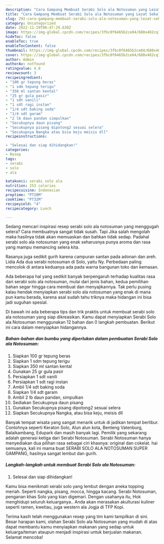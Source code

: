 ```yaml
---
description: "Cara Gampang Membuat Serabi Solo ala Notosuman yang Lezat Sekali}"
title: "Cara Gampang Membuat Serabi Solo ala Notosuman yang Lezat Sekali}"
slug: 292-cara-gampang-membuat-serabi-solo-ala-notosuman-yang-lezat-sekali
category: Uncategorized
date: 2022-11-29T06:47:29.630Z
image: https://img-global.cpcdn.com/recipes/3fbc0f6465b2ce84/680x482cq70/serabi-solo-ala-notosuman-foto-resep-utama.jpg
hideToc: false
enableToc: true
enableTocContent: false
thumbnail: https://img-global.cpcdn.com/recipes/3fbc0f6465b2ce84/680x482cq70/serabi-solo-ala-notosuman-foto-resep-utama.jpg
cover: https://img-global.cpcdn.com/recipes/3fbc0f6465b2ce84/680x482cq70/serabi-solo-ala-notosuman-foto-resep-utama.jpg
author: Admin
authorAv: notfound
ratingvalue: 4.8
reviewcount: 3
recipeingredient:
- "100 gr tepung beras"
- "1 sdm tepung terigu"
- "350 ml santan kental"
- "25 gr gula pasir"
- "1 sdt vanili"
- "1 sdt ragi instan"
- "1/4 sdt baking soda"
- "1/4 sdt garam"
- "2 lb daun pandan simpulkan"
- "Secukupnya daun pisang"
- "Secukupnya pisang dipotong2 sesuai selera"
- "Secukupnya Nangka atau bisa keju meisis dll"
recipeinstructions:

- "Selesai dan siap dihidangkan!"
categories:
- Resep
tags:
- serabi
- solo
- ala

katakunci: serabi solo ala 
nutrition: 253 calories
recipecuisine: Indonesian
preptime: "PT20M"
cooktime: "PT32M"
recipeyield: "4"
recipecategory: Lunch

---
```



Sedang mencari inspirasi resep serabi solo ala notosuman yang menggugah selera? Cara membuatnya sangat tidak susah. Tapi Jika salah mengolah maka hasilnya tidak akan memuaskan dan bahkan tidak sedap. Padahal serabi solo ala notosuman yang enak seharusnya punya aroma dan rasa yang mampu memancing selera kita.


Rasanya juga sedikit gurih karena campuran santan pada adonan dan areh. Lidia Ada dua serabi notosuman di Solo, yaitu Ny. Perbedaan paling mencolok di antara keduanya ada pada warna bangunan toko dan kemasan.

Ada beberapa hal yang sedikit banyak berpengaruh terhadap kualitas rasa dari serabi solo ala notosuman, mulai dari jenis bahan, kedua pemilihan bahan segar hingga cara membuat dan menyajikannya. Tak perlu pusing kalau hendak menyiapkan serabi solo ala notosuman yang enak di mana pun kamu berada, karena asal sudah tahu triknya maka hidangan ini bisa jadi suguhan spesial.


Di bawah ini ada beberapa tips dan trik praktis untuk membuat serabi solo ala notosuman yang siap dikreasikan. Kamu dapat menyiapkan Serabi Solo ala Notosuman menggunakan 12 bahan dan 0 langkah pembuatan. Berikut ini cara dalam menyiapkan hidangannya.

<!--inarticleads1-->

##### Bahan-bahan dan bumbu yang diperlukan dalam pembuatan Serabi Solo ala Notosuman:

1. Siapkan 100 gr tepung beras
1. Siapkan 1 sdm tepung terigu
1. Siapkan 350 ml santan kental
1. Gunakan 25 gr gula pasir
1. Persiapkan 1 sdt vanili
1. Persiapkan 1 sdt ragi instan
1. Ambil 1/4 sdt baking soda
1. Siapkan 1/4 sdt garam
1. Ambil 2 lb daun pandan, simpulkan
1. Sediakan Secukupnya daun pisang
1. Gunakan Secukupnya pisang dipotong2 sesuai selera
1. Siapkan Secukupnya Nangka, atau bisa keju, meisis dll


Banyak tempat wisata yang sangat menarik untuk di jadikan tempat berlibur. Contohnya seperti Keraton Solo, Alun alun kota, Benteng Vatenburg, Balaikambang, Edupark dan masih banyak lagi. Pemilik yang sekarang adalah generasi ketiga dari Serabi Notosuman. Serabi Notosuman hanya menyediakan dua pilihan rasa sebagai ciri khasnya: original dan cokelat. hai semuanya, kali ini mama buat SERABI SOLO ALA NOTOSUMAN SUPER GAMPANG, hasilnya sangat lembut dan gurih. 

<!--inarticleads2-->

##### Langkah-langkah untuk membuat Serabi Solo ala Notosuman:


1. Selesai dan siap dihidangkan!

Kamu bisa menikmati serabi solo yang lembut dengan aneka topping meriah. Seperti nangka, pisang, mocca, hingga kacang. Serabi Notosuman, penganan khas Solo yang kian digemari. Dengan usahanya itu, Hok menghidupi seluruh keluarganya.. Anda akan merasakan akulturasi kuliner seperti ramen, kwetiau, juga western ala Jogja di TFP Kopi. 

Terima kasih telah menggunakan resep yang tim kami tampilkan di sini. Besar harapan kami, olahan Serabi Solo ala Notosuman yang mudah di atas dapat membantu kamu menyiapkan makanan yang sedap untuk keluarga/teman ataupun menjadi inspirasi untuk berjualan makanan. Selamat mencoba!
